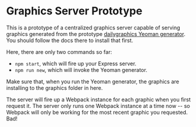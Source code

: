 # Graphics Server Prototype

This is a prototype of a centralized graphics server capable of serving graphics generated from the prototype [dailygraphics Yeoman generator](github.com/nprapps/generator-dailygraphic). You should follow the docs there to install that first.

Here, there are only two commands so far: 

- `npm start`, which will fire up your Express server.
- `npm run new`, which will invoke the Yeoman generator.

Make sure that, when you run the Yeoman generator, the graphics are installing to the graphics folder in here.

The server will fire up a Webpack instance for each graphic when you first request it. The server only runs one Webpack instance at a time now -- so Webpack will only be working for the most recent graphic you requested. Bad!

